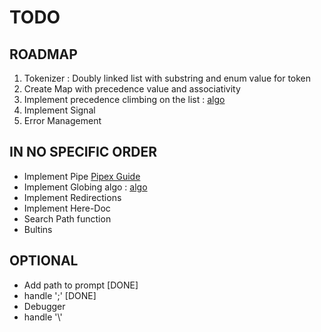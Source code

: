 # TODO
## ROADMAP
1. Tokenizer : Doubly linked list with substring and enum value for token
2. Create Map with precedence value and associativity
3. Implement precedence climbing on the list : [algo](https://eli.thegreenplace.net/2012/08/02/parsing-expressions-by-precedence-climbing)
4. Implement Signal
5. Error Management

## IN NO SPECIFIC ORDER
* Implement Pipe [Pipex Guide](https://reactive.so/post/42-a-comprehensive-guide-to-pipex)
* Implement Globing algo : [algo](https://www.gmarik.info/blog/2020/understanding-glob-matching/)
* Implement Redirections
* Implement Here-Doc
* Search Path function
* Bultins

## OPTIONAL
* Add path to prompt [DONE]
* handle ';' [DONE]
* Debugger
* handle '\\'
